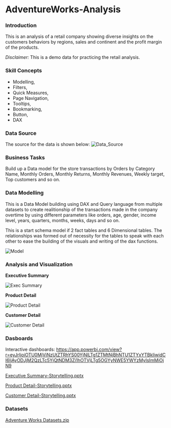 # AdventureWorks-Analysis

### Introduction 
This is an analysis of a retail company showing diverse insights on the customers behaviors by regions, sales and continent and the profit margin of the products.

_Disclaimer:_ This is a demo data for practicing the retail analysis.

### Skill Concepts 

- Modelling,
- Filters, 
- Quick Measures, 
- Page Navigation,
- Tooltips,
- Bookmarking,
- Button,
- DAX
### Data Source 

The source for the data is shown below: 
![Data_Source](https://github.com/abdulafeezmoshood/AdventureWorks-Analysis/assets/97398702/d1251478-8fdb-4c47-b1c4-b21c5310f75d)

### Business Tasks 

Build up a Data model for the store transactions by Orders by Category Name, Monthly Orders, Monthly Returns, Monthly Revenues, Weekly target, Top customers and so on.

### Data Modelling 

This is a Data Model building using DAX and Query language from multiple datasets to create realitionship of the transactions made in the company overtime by using different parameters like orders, age, gender, income level, years, quarters, months, weeks, days and so on.

This is a start schema model if 2 fact tables and 6 Dimensional tables. The relationships was formed out of necessity for the tables to speak with each other to ease the building of the visuals and writing of the dax functions. 

![Model](https://github.com/AbdulAfeez001/AdventureWorks-Analysis/assets/97398702/ae61b7b9-f5e7-4e4f-b832-d1a7822f561d)



### Analysis and Visualization 

**Executive Summary**

![Exec Summary](https://github.com/AbdulAfeez001/AdventureWorks-Analysis/assets/97398702/42a14379-7646-4abb-9509-b1b81c2c9792)


**Product Detail**

![Product Detail](https://github.com/AbdulAfeez001/AdventureWorks-Analysis/assets/97398702/5d360ca2-164d-44dc-8437-53d80b72e082)


**Customer Detail**

![Customer Detail](https://github.com/AbdulAfeez001/AdventureWorks-Analysis/assets/97398702/491b0716-092b-48a2-9368-e56a45724c7c)


### Dasboards

Interactive dashboards: https://app.powerbi.com/view?r=eyJrIjoiOTU0MjViNzUtZTRhYS00YjNlLTg1ZTMtNjBhNTU1ZTYxYTBkIiwidCI6IjAyODJjM2QzLTc5YjQtNDM3Zi1hOTVjLTg5OGYyNWE5YWYzMyIsImMiOjN9

[Executive Summary-Storytelling.pptx](https://github.com/AbdulAfeez001/AdventureWorks-Analysis/files/11361833/Executive.Summary-Storytelling.pptx)
 
 
 [Product Detail-Storytelling.pptx](https://github.com/AbdulAfeez001/AdventureWorks-Analysis/files/11361835/Product.Detail-Storytelling.pptx)

[Customer Detail-Storytelling.pptx](https://github.com/AbdulAfeez001/AdventureWorks-Analysis/files/11361836/Customer.Detail-Storytelling.pptx)

### Datasets

[Adventure Works Datasets.zip](https://github.com/AbdulAfeez001/AdventureWorks-Analysis/files/11361846/Adventure.Works.Datasets.zip)
